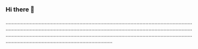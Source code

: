 ### Hi there 👋

...........................................................................................................................................................................................................................................................................................................................................................................................................................................................